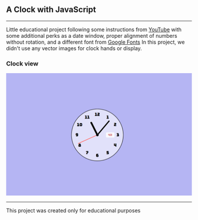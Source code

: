 ## A Clock with JavaScript
___
Little educational project following some instructions from [YouTube](https://www.youtube.com/watch?v=Ki0XXrlKlHY&t=908s) with some additional perks as a date window, proper alignment of numbers without rotation, and a different font from [Google Fonts](https://fonts.google.com/specimen/Pacifico?preview.text=123456789&preview.text_type=custom)
In this project, we didn't use any vector images for clock hands or display.

### Clock view
![Clock](./docs/Clock.png)


___
This project was created only for educational purposes
